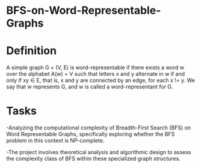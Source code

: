 # BFS-on-Word-Representable-Graphs
# Definition
 A simple graph G = (V, E) is word-representable if there exists a word w over the alphabet A(w) = V such that letters x and y alternate in w if and only if xy ∈ E, that is, x and y are 
 connected by an edge, for each x != y. We say that w represents G, and w is called a word-representant for G.

# Tasks
-Analyzing the computational complexity of Breadth-First Search (BFS) on Word Representable Graphs, specifically exploring whether the BFS problem in this context is NP-complete. 

-The project involves theoretical analysis and algorithmic design to assess the complexity class of BFS within these specialized graph structures.
